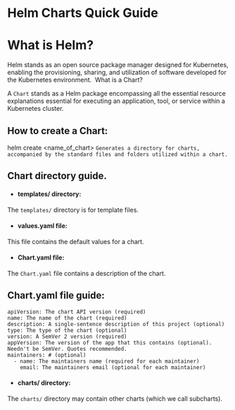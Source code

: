 # Helm Charts Quick Guide

# What is Helm?

Helm stands as an open source package manager designed for Kubernetes, enabling the provisioning, sharing, and utilization of software developed for the Kubernetes environment.  What is a Chart?

A `Chart` stands as a Helm package encompassing all the essential resource explanations essential for executing an application, tool, or service within a Kubernetes cluster.

## How to create a Chart:

helm create <name_of_chart>
`Generates a directory for charts, accompanied by the standard files and folders utilized within a chart.`

## Chart directory guide.

* #### templates/ directory:

The `templates/` directory is for template files. 

* #### values.yaml file:
  
This file contains the default values for a chart.

* #### Chart.yaml file:
  
The `Chart.yaml` file contains a description of the chart.

## Chart.yaml file guide:

```
apiVersion: The chart API version (required)
name: The name of the chart (required)
description: A single-sentence description of this project (optional)
type: The type of the chart (optional)
version: A SemVer 2 version (required)
appVersion: The version of the app that this contains (optional). Needn't be SemVer. Quotes recommended.
maintainers: # (optional)
  - name: The maintainers name (required for each maintainer)
    email: The maintainers email (optional for each maintainer)
```

* #### charts/ directory:
  
The `charts/` directory may contain other charts (which we call subcharts).
